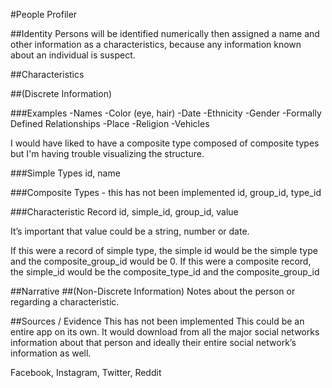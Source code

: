 
#People Profiler

##Identity
Persons will be identified numerically then assigned a name and other information as a characteristics, because any information known about an individual is suspect.

##Characteristics 

##(Discrete Information)

###Examples
-Names
-Color (eye, hair)
-Date
-Ethnicity
-Gender
-Formally Defined Relationships
-Place
-Religion
-Vehicles

I would have liked to have a composite type composed of composite types but I'm having trouble visualizing the structure.

###Simple Types
id, name

###Composite Types - this has not been implemented
id, group_id, type_id

###Characteristic Record
id, simple_id, group_id, value 

It’s important that value could be a string, number or date.

If this were a record of simple type, the simple id would be the simple type and the composite_group_id would be 0. If this were a composite record, the simple_id would be the composite_type_id and the composite_group_id

##Narrative 
##(Non-Discrete Information)
Notes about the person or regarding a characteristic.

##Sources / Evidence 
This has not been implemented
This could be an entire app on its own. It would download from all the major social networks information about that person and ideally their entire social network’s information as well.

Facebook, Instagram, Twitter, Reddit

